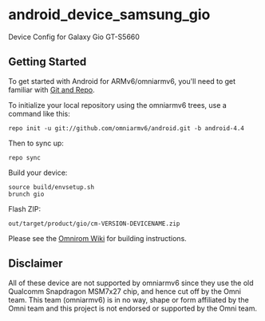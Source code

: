 android_device_samsung_gio
==========================

Device Config for Galaxy Gio GT-S5660

Getting Started
---------------

To get started with Android for ARMv6/omniarmv6, you'll need to get
familiar with [Git and Repo](http://source.android.com/download/using-repo).

To initialize your local repository using the omniarmv6 trees, use a command like this:

    repo init -u git://github.com/omniarmv6/android.git -b android-4.4

Then to sync up:

    repo sync

Build your device:

    source build/envsetup.sh
    brunch gio

Flash ZIP:

    out/target/product/gio/cm-VERSION-DEVICENAME.zip


Please see the [Omnirom Wiki](http://docs.omnirom.org/Index/) for building instructions.

Disclaimer
--------

All of these device are not supported by omniarmv6 since they use the old Qualcomm Snapdragon MSM7x27 chip, and hence cut off by the Omni team. This team (omniarmv6) is in no way, shape or form affiliated by the Omni team and this project is not endorsed or supported by the Omni team.

